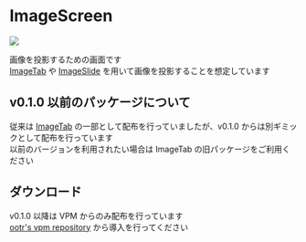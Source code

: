 # ImageScreen

[![](https://img.shields.io/badge/GitHub-o--tr/jp.ootr.ImageScreen-181717.svg?logo=github&style=flat)](https://github.com/o-tr/jp.ootr.ImageScreen)

画像を投影するための画面です  
[ImageTab](/docs/Packages/ImageTab) や [ImageSlide](/docs/Packages/ImageSlide/) を用いて画像を投影することを想定しています

## v0.1.0 以前のパッケージについて

従来は [ImageTab](/docs/Packages/ImageTab/) の一部として配布を行っていましたが、v0.1.0 からは別ギミックとして配布を行っています  
以前のバージョンを利用されたい場合は ImageTab の旧パッケージをご利用ください

## ダウンロード

v0.1.0 以降は VPM からのみ配布を行っています  
[ootr's vpm repository](/docs/vpm) から導入を行ってください
